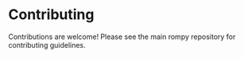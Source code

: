 # Contributing

Contributions are welcome! Please see the main rompy repository for contributing guidelines.